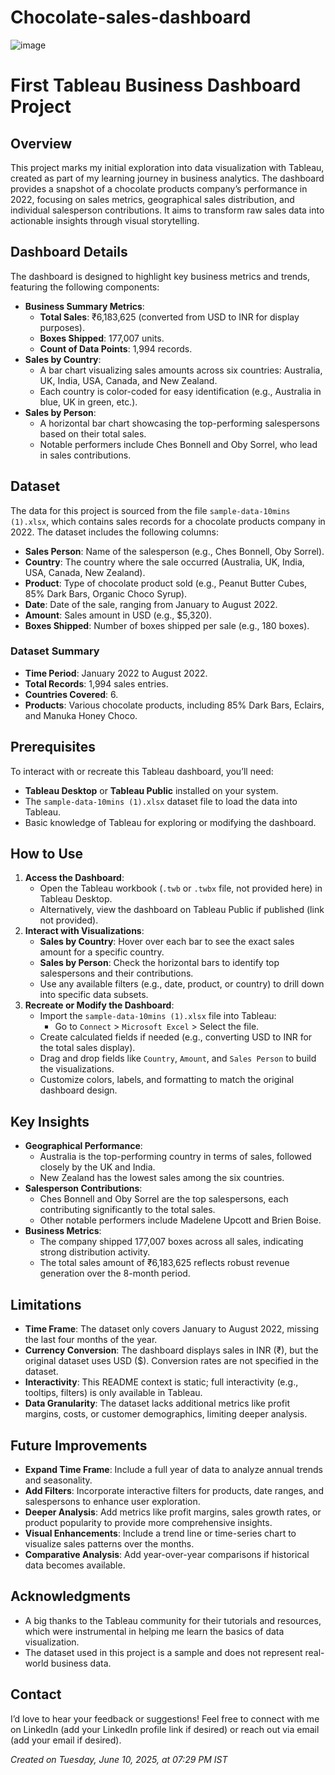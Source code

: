 ﻿# Chocolate-sales-dashboard
 ![image](https://github.com/user-attachments/assets/872a5de3-a8a2-41c1-9dfd-ee15eb12fe49)

 
# First Tableau Business Dashboard Project

## Overview
This project marks my initial exploration into data visualization with Tableau, created as part of my learning journey in business analytics. The dashboard provides a snapshot of a chocolate products company’s performance in 2022, focusing on sales metrics, geographical sales distribution, and individual salesperson contributions. It aims to transform raw sales data into actionable insights through visual storytelling.

## Dashboard Details
The dashboard is designed to highlight key business metrics and trends, featuring the following components:
- **Business Summary Metrics**:
  - **Total Sales**: ₹6,183,625 (converted from USD to INR for display purposes).
  - **Boxes Shipped**: 177,007 units.
  - **Count of Data Points**: 1,994 records.
- **Sales by Country**:
  - A bar chart visualizing sales amounts across six countries: Australia, UK, India, USA, Canada, and New Zealand.
  - Each country is color-coded for easy identification (e.g., Australia in blue, UK in green, etc.).
- **Sales by Person**:
  - A horizontal bar chart showcasing the top-performing salespersons based on their total sales.
  - Notable performers include Ches Bonnell and Oby Sorrel, who lead in sales contributions.

## Dataset
The data for this project is sourced from the file `sample-data-10mins (1).xlsx`, which contains sales records for a chocolate products company in 2022. The dataset includes the following columns:
- **Sales Person**: Name of the salesperson (e.g., Ches Bonnell, Oby Sorrel).
- **Country**: The country where the sale occurred (Australia, UK, India, USA, Canada, New Zealand).
- **Product**: Type of chocolate product sold (e.g., Peanut Butter Cubes, 85% Dark Bars, Organic Choco Syrup).
- **Date**: Date of the sale, ranging from January to August 2022.
- **Amount**: Sales amount in USD (e.g., $5,320).
- **Boxes Shipped**: Number of boxes shipped per sale (e.g., 180 boxes).

### Dataset Summary
- **Time Period**: January 2022 to August 2022.
- **Total Records**: 1,994 sales entries.
- **Countries Covered**: 6.
- **Products**: Various chocolate products, including 85% Dark Bars, Eclairs, and Manuka Honey Choco.

## Prerequisites
To interact with or recreate this Tableau dashboard, you’ll need:
- **Tableau Desktop** or **Tableau Public** installed on your system.
- The `sample-data-10mins (1).xlsx` dataset file to load the data into Tableau.
- Basic knowledge of Tableau for exploring or modifying the dashboard.

## How to Use
1. **Access the Dashboard**:
   - Open the Tableau workbook (`.twb` or `.twbx` file, not provided here) in Tableau Desktop.
   - Alternatively, view the dashboard on Tableau Public if published (link not provided).
2. **Interact with Visualizations**:
   - **Sales by Country**: Hover over each bar to see the exact sales amount for a specific country.
   - **Sales by Person**: Check the horizontal bars to identify top salespersons and their contributions.
   - Use any available filters (e.g., date, product, or country) to drill down into specific data subsets.
3. **Recreate or Modify the Dashboard**:
   - Import the `sample-data-10mins (1).xlsx` file into Tableau:
     - Go to `Connect` > `Microsoft Excel` > Select the file.
   - Create calculated fields if needed (e.g., converting USD to INR for the total sales display).
   - Drag and drop fields like `Country`, `Amount`, and `Sales Person` to build the visualizations.
   - Customize colors, labels, and formatting to match the original dashboard design.

## Key Insights
- **Geographical Performance**:
  - Australia is the top-performing country in terms of sales, followed closely by the UK and India.
  - New Zealand has the lowest sales among the six countries.
- **Salesperson Contributions**:
  - Ches Bonnell and Oby Sorrel are the top salespersons, each contributing significantly to the total sales.
  - Other notable performers include Madelene Upcott and Brien Boise.
- **Business Metrics**:
  - The company shipped 177,007 boxes across all sales, indicating strong distribution activity.
  - The total sales amount of ₹6,183,625 reflects robust revenue generation over the 8-month period.

## Limitations
- **Time Frame**: The dataset only covers January to August 2022, missing the last four months of the year.
- **Currency Conversion**: The dashboard displays sales in INR (₹), but the original dataset uses USD ($). Conversion rates are not specified in the dataset.
- **Interactivity**: This README context is static; full interactivity (e.g., tooltips, filters) is only available in Tableau.
- **Data Granularity**: The dataset lacks additional metrics like profit margins, costs, or customer demographics, limiting deeper analysis.

## Future Improvements
- **Expand Time Frame**: Include a full year of data to analyze annual trends and seasonality.
- **Add Filters**: Incorporate interactive filters for products, date ranges, and salespersons to enhance user exploration.
- **Deeper Analysis**: Add metrics like profit margins, sales growth rates, or product popularity to provide more comprehensive insights.
- **Visual Enhancements**: Include a trend line or time-series chart to visualize sales patterns over the months.
- **Comparative Analysis**: Add year-over-year comparisons if historical data becomes available.

## Acknowledgments
- A big thanks to the Tableau community for their tutorials and resources, which were instrumental in helping me learn the basics of data visualization.
- The dataset used in this project is a sample and does not represent real-world business data.

## Contact
I’d love to hear your feedback or suggestions! Feel free to connect with me on LinkedIn (add your LinkedIn profile link if desired) or reach out via email (add your email if desired).

*Created on Tuesday, June 10, 2025, at 07:29 PM IST*

